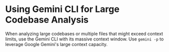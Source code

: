# Using Gemini CLI for Large Codebase Analysis

When analyzing large codebases or multiple files that might exceed context limits,
use the Gemini CLI with its massive context window.
Use `gemini -p` to leverage Google Gemini's large context capacity.